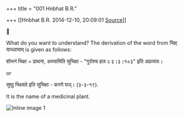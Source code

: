 +++
title = "001 Hnbhat B.R."

+++
[[Hnbhat B.R.	2014-12-10, 20:09:01 [Source](https://groups.google.com/g/samskrita/c/phv6cFD9SW0)]]





What do you want to understand? The derivation of the word from भिक्ष् याच्ञायाम् is given as follows:

  

शोभनं भिक्षा = प्राथना, अस्यामिति सुभिक्षा - "गुरोश्च हलः॥ ३।३।१०३" इति अप्रत्ययः।

  

or

  

सुष्ठु भिक्ष्यते इति सुभिक्षा - करणे घञ्। (३-३-१९).

  

It is the name of a medicinal plant.

  

![Inline image 1](https://groups.google.com/group/samskrita/attach/72ee28581c8849bf/image.png?part=0.1&view=1)  

  

  

  



